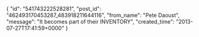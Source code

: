  {
   "id": "541743222528281",
   "post_id": "462493170453287_483918211644116",
   "from_name": "Pete Daoust",
   "message": "It becomes part of their INVENTORY",
   "created_time": "2013-07-27T17:41:59+0000"
 }
